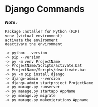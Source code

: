 # Django Commands

***Note :***
    
    Package Installer for Python (PIP) 
    venv (virtual environment)
    activate the environment
    deactivate the environment


```
-> python --version
-> pip --version
-> py -m venv ProjectName
-> ProjectName/Scripts/activate.bat
-> ProjectName/Scripts/deactivate.bat
-> py -m pip install django
-> django-admin --version
-> django-admin startproject ProjectName
-> py manage.py runserver
-> py manage.py startapp AppName
-> py manage.py migrate
-> py manage.py makemigrations Appname

```

